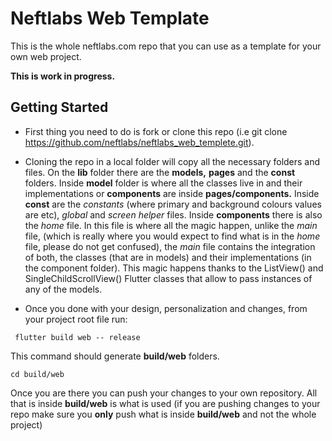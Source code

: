 # Neftlabs Web Template

This is the whole neftlabs.com repo that you can use as a template for your own web project. 

**This is work in progress.**

## Getting Started

- First thing you need to do is fork or clone this repo (i.e git clone https://github.com/neftlabs/neftlabs_web_templete.git). 

- Cloning the repo in a local folder will copy all the necessary folders and files. On the **lib** folder there are the **models,** **pages** and the **const** folders. Inside **model** folder is where all the classes live in and their implementations or **components** are inside **pages/components.** Inside **const** are the *constants* (where primary and background colours values are etc), *global* and *screen helper* files.
Inside **components** there is also the *home* file. In this file is where all the magic happen, unlike the *main* file, (which is really where you would expect to find what is in the *home* file, please do not get confused), the *main* file contains the integration of both, the classes (that are in models) and their implementations (in the component folder). This magic happens thanks to the ListView() and SingleChildScrollView() Flutter classes that allow to pass instances of any of the models.  

- Once you done with your design, personalization and changes, from your project root file run:

``` flutter build web -- release```

This command should generate  **build/web** folders. 

```cd build/web```

Once you are there you can push your changes to your own repository. All that is inside **build/web** is what is used (if you are pushing changes to your repo make sure you **only** push what is inside **build/web** and not the whole project)  


